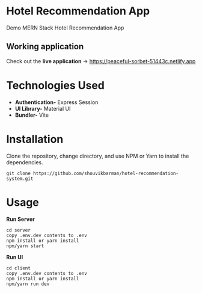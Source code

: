 # Hotel Recommendation App

Demo MERN Stack Hotel Recommendation App

## Working application

Check out the **live application** -> https://peaceful-sorbet-51443c.netlify.app

# Technologies Used

- **Authentication-** Express Session
- **UI Library-** Material UI
- **Bundler-** Vite

# Installation

Clone the repository, change directory, and use NPM or Yarn to install the dependencies.

    git clone https://github.com/shouvikbarman/hotel-recommendation-system.git

# Usage

**Run Server**

    cd server
    copy .env.dev contents to .env
    npm install or yarn install
    npm/yarn start

**Run UI**

    cd client
    copy .env.dev contents to .env
    npm install or yarn install
    npm/yarn run dev
